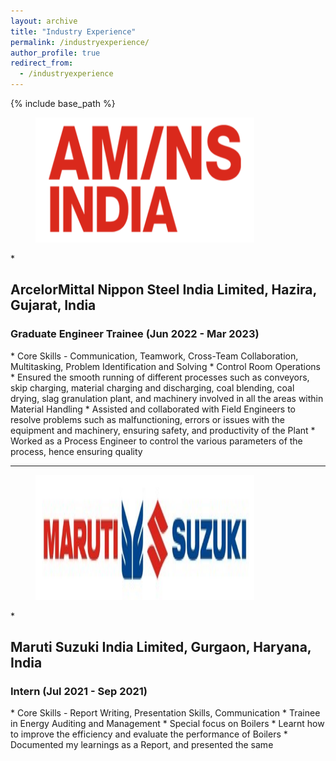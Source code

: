 ```yaml
---
layout: archive
title: "Industry Experience"
permalink: /industryexperience/
author_profile: true
redirect_from:
  - /industryexperience
---
```


{% include base_path %}

<figure>
  <img src="/images/AMNS_Logo.png" alt="AM/NS Logo" style="width:350px;height:200px;">
  </figure>
* <h2>ArcelorMittal Nippon Steel India Limited, Hazira, Gujarat, India</h2>
  <h3>Graduate Engineer Trainee (Jun 2022 - Mar 2023)</h3>
  * Core Skills - Communication, Teamwork, Cross-Team Collaboration, Multitasking, Problem Identification and Solving
  * Control Room Operations
  * Ensured the smooth running of different processes such as conveyors, skip charging, material charging and discharging, coal blending, coal drying, slag granulation plant, and machinery involved in all the areas within Material Handling
  * Assisted and collaborated with Field Engineers to resolve problems such as malfunctioning, errors or issues with  the equipment and machinery, ensuring safety, and productivity of the Plant
  * Worked as a Process Engineer to control the various parameters of the process, hence ensuring quality
  
---
<figure>
  <img src="/images/MS_Logo.png" alt="Maruti Suzuki Logo" style="width:350px;height:200px;">
  </figure>
* <h2>Maruti Suzuki India Limited, Gurgaon, Haryana, India</h2>
  <h3>Intern (Jul 2021 - Sep 2021)</h3>
  * Core Skills - Report Writing, Presentation Skills, Communication
  * Trainee in Energy Auditing and Management
  * Special focus on Boilers
  * Learnt how to improve the efficiency and evaluate the performance of Boilers
  * Documented my learnings as a Report, and presented the same


